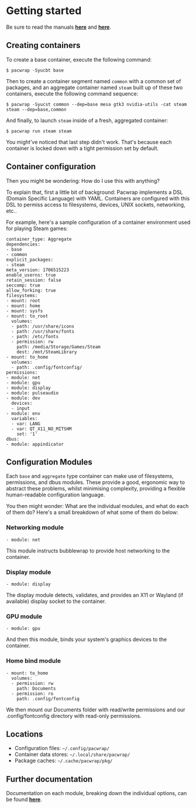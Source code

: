 # Getting started

Be sure to read the manuals **[here](./config.md)** and **[here](./manual.md)**.

## Creating containers

To create a base container, execute the following command:

```
$ pacwrap -Syucbt base
```

Then to create a container segment named ```common``` with a common set of packages, and an aggregate container named ```steam``` 
built up of these two containers, execute the following command sequence:

```
$ pacwrap -Syucst common --dep=base mesa gtk3 nvidia-utils -cat steam steam --dep=base,common
```

And finally, to launch ```steam``` inside of a fresh, aggregated container:

```
$ pacwrap run steam steam
```

You might've noticed that last step didn't work. That's because each container is locked down with a tight permission set by default.

## Container configuration

Then you might be wondering: How do I use this with anything?

To explain that, first a little bit of background: Pacwrap implements a DSL (Domain Specific Language) with YAML. 
Containers are configured with this DSL to permiss access to filesystems, devices, UNIX sockets, networking, etc..

For example, here's a sample configuration of a container environment used for playing Steam games:

```
container_type: Aggregate
dependencies:
- base
- common
explicit_packages:
- steam
meta_version: 1706515223
enable_userns: true
retain_session: false
seccomp: true
allow_forking: true
filesystems:
- mount: root
- mount: home
- mount: sysfs
- mount: to_root
  volumes:
  - path: /usr/share/icons
  - path: /usr/share/fonts
  - path: /etc/fonts
  - permission: rw
    path: /media/Storage/Games/Steam
    dest: /mnt/SteamLibrary
- mount: to_home
  volumes:
  - path: .config/fontconfig/
permissions:
- module: net
- module: gpu
- module: display
- module: pulseaudio
- module: dev
  devices:
  - input
- module: env
  variables:
  - var: LANG
  - var: QT_X11_NO_MITSHM
    set: '1'
dbus:
- module: appindicator
```

## Configuration Modules

Each ```base``` and ```aggregate``` type container can make use of filesystems, permissions, and dbus modules. 
These provide a good, ergonomic way to abstract these problems, whilst minimising complexity, providing a flexible human-readable configuration language.

You then might wonder: What are the individual modules, and what do each of them do? Here's a small breakdown of what some of them do below:

### Networking module

```
- module: net
```

This module instructs bubblewrap to provide host networking to the container.

### Display module

```
- module: display
```

The display module detects, validates, and provides an X11 or Wayland (if available) display socket to the container.

### GPU module

```
- module: gpu
```

And then this module, binds your system's graphics devices to the container.

### Home bind module

```
- mount: to_home
  volumes:
  - permission: rw
    path: Documents
  - permission: ro
    path: .config/fontconfig
```

We then mount our Documents folder with read/write permissions and our .config/fontconfig directory with read-only permissions.

## Locations

- Configuration files: ```~/.config/pacwrap/```
- Container data stores: ```~/.local/share/pacwrap/```
- Package caches: ```~/.cache/pacwrap/pkg/```

## Further documentation

Documentation on each module, breaking down the individual options, can be found **[here](./modules/)**.
